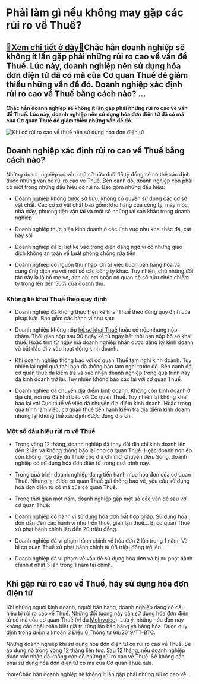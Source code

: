 Phải làm gì nếu không may gặp các rủi ro về Thuế?
=================================================

[:gift:Xem chi tiết ở đây:gift:](https://hddtvn.com/phai-lam-gi-neu-khong-may-gap-cac-rui-ro-ve-thue/)Chắc hẳn doanh nghiệp sẽ không ít lần gặp phải những rủi ro cao về vấn đề Thuế. Lúc này, doanh nghiệp nên sử dụng hóa đơn điện tử đã có mã của Cơ quan Thuế để giảm thiểu những vấn đề đó. Doanh nghiệp xác định rủi ro cao về Thuế bằng cách nào? …
----------------------------------------------------------------------------------------------------------------------------------------------------------------------------------------------------------------------------------------------------

**Chắc hẳn doanh nghiệp sẽ không ít lần gặp phải những rủi ro cao về vấn đề Thuế. Lúc này, doanh nghiệp nên sử dụng hóa đơn điện tử đã có mã của Cơ quan Thuế để giảm thiểu những vấn đề đó.**


![Khi có rủi ro cao về thuế nên sử dụng hóa đơn điện tử](https://hddtvn.com/wp-content/uploads/2021/01/tax11-getty.jpg)


Doanh nghiệp xác định rủi ro cao về Thuế bằng cách nào?
-------------------------------------------------------


Những doanh nghiệp có vốn chủ sở hữu dưới 15 tỷ đồng sẽ có thể xác định được những vấn đề rủi ro cao về Thuế. Bên cạnh đó, doanh nghiệp còn phải có một trong những dấu hiệu có rủi ro. Bao gồm những dấu hiệu:




* Doanh nghiệp không được sở hữu, không có quyền sử dụng các cơ sở vật chất. Các cơ sở vật chất bao gồm: kho hàng của công ty, máy móc, nhà máy, phương tiện vận tải và một số những tài sản khác trong doanh nghiệp

* Doanh nghiệp thực hiện kinh doanh ở các lĩnh vực như khai thác đá, cát hay sỏi

* Doanh nghiệp đã bị liệt kê vào trong diện đáng ngờ vì có những giao dịch không an toàn về Luật phòng chống rửa tiền

* Doanh nghiệp có nguồn thu nhập lớn từ việc buôn bán hàng hóa và cung ứng dịch vụ với một số các công ty khác. Tuy nhiên, chủ những đối tác này lạ là bố mẹ vợ, anh chị em hoặc có quan hệ sở hữu chéo chiếm tỷ trọng lên đến 50% của doanh thu.



### Không kê khai Thuế theo quy định




* Doanh nghiệp đã không thực hiện kê khai Thuế theo đúng quy định của pháp luật. Bao gồm các hành vi như sau:



+ Doanh nghiệp không nộp [hồ sơ khai Thuế](#) hoặc có nộp nhưng nộp chậm. Thời gian nộp sau 90 ngày kể từ ngày hết thời hạn nộp hồ sơ khai thuế. Hoặc tính từ ngày mà doanh nghiệp nhận được đăng ký kinh doanh và bắt đầu đi v vào hoạt động kinh doanh.


+ Khi doanh nghiệp thông báo với cơ quan Thuế tạm nghỉ kinh doanh. Tuy nhiên lại nghỉ quá thời hạn đã thông báo tạm nghỉ trước đó. Bên cạnh đó, cơ quan thuế đã kiểm tra và xác nhận doanh nghiệp trong quá trình này đã kinh doanh trở lại. Tuy nhiên không báo cáo lại với cơ quan Thuế.


+ Doanh nghiệp đã chuyển địa điểm kinh doanh. Không còn kinh doanh ở địa chỉ, nơi mà đã khai báo với Cơ quan Thuế. Tuy nhiên lại không khai báo lại với Cục thuế về việc đã chuyển địa điểm kinh doanh. Hoặc trong quá trình làm việc, cơ quan thuế tiến hành kiểm tra địa điểm kinh doanh nhưng lại không thể xác định được đúng địa chỉ.


### Một số dấu hiệu rủi ro về Thuế




* Trong vòng 12 tháng, doanh nghiệp đã thay đổi địa chỉ kinh doanh lên đến 2 lần và không thông báo lại cho cơ quan Thuế. Hoặc doanh nghiệp còn không nộp đầy đủ Thuế cho địa chỉ mới chuyển đến. Song, doanh nghiệp có sử dụng hóa đơn điện tử trong quá trình này.

* Trong quá trình doanh nghiệp đang tiến hành mua hóa đơn của cơ quan Thuế. Nhưng lại được cơ quan Thuế gửi thông báo về, yêu cầu sử dụng hóa đơn điện tử có mã của có quan Thuế.

* Trong thời gian một năm, doanh nghiệp gặp một số các vấn đề sau với cơ quan Thuế:



+ Doanh nghiệp có hành vi sử dụng hóa đơn bất hợp pháp. Sử dụng hóa đơn dẫn đến các hành vi như trốn thuế, gian lận thuế… Bị cơ quan Thuế xử phạt hành chính lên đến 20 triệu đồng.


+ Doanh nghiệp đã vi phạm hành chính về hóa đơn 2 lần trong 1 năm. Và bị cơ quan Thuế xử phạt hành chính từ 08 triệu đồng trở lên.


+ Doanh nghiệp đã vi phạm về vấn đề sử dụng hóa đơn và bị xử phạt hành chính ít nhất 3 lần trong 1 năm tài chính.


Khi gặp rủi ro cao về Thuế, hãy sử dụng hóa đơn điện tử
-------------------------------------------------------


Khi những người kinh doanh, người bán hàng, doanh nghiệp đang có dấu hiệu bị rủi ro cao về Thuế. Những đối tượng này cần sử dụng hóa đơn điện tử có mã của cơ quan Thuế (ví dụ [MeInvoice](https://www.meinvoice.vn/)). Lưu ý, những hóa đơn này không cần phải phân biệt giá trị từng lần bán hàng và hàng hóa. Được quy định trong điểm a khoản 3 Điều 6 Thông tư 68/2019/TT-BTC.


Những doanh nghiệp khi sử dụng hóa đơn điện tử có rủi ro cao về Thuế. Sẽ áp dụng nó trong vòng 12 tháng liên tục. Sau 12 tháng, nếu doanh nghiệp được xác nhận đã không còn có những rủi ro cao về Thuế. Sẽ không cần phải sử dụng hóa đơn điện tử có mã của Cơ quan Thuế nữa.


moreChắc hẳn doanh nghiệp sẽ không ít lần gặp phải những rủi ro cao về…

